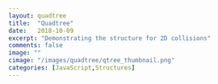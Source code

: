 ```yaml
---
layout: quadtree
title:  "Quadtree"
date:   2018-10-09
excerpt: "Demonstrating the structure for 2D collisions"
comments: false
image: ""
cimage: "/images/quadtree/qtree_thumbnail.png"
categories: [JavaScript,Structures]
---
```

